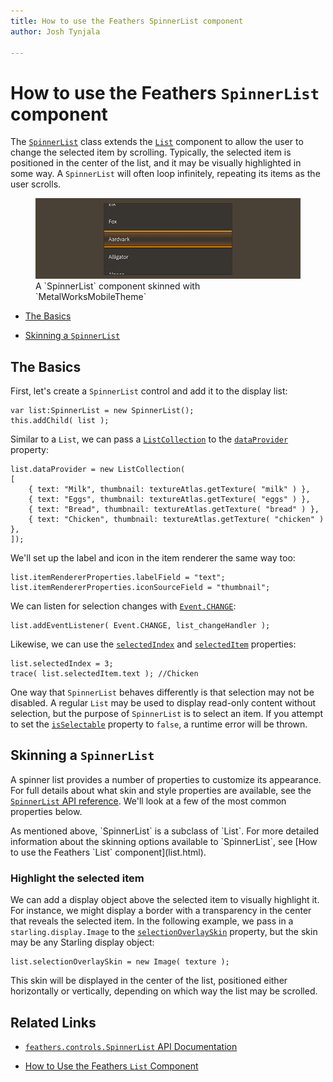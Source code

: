 ```yaml
---
title: How to use the Feathers SpinnerList component  
author: Josh Tynjala

---
```

# How to use the Feathers `SpinnerList` component

The [`SpinnerList`](../api-reference/feathers/controls/SpinnerList.html) class extends the [`List`](list.html) component to allow the user to change the selected item by scrolling. Typically, the selected item is positioned in the center of the list, and it may be visually highlighted in some way. A `SpinnerList` will often loop infinitely, repeating its items as the user scrolls.

<figure>
<img src="images/spinner-list.png" srcset="images/spinner-list@2x.png 2x" alt="Screenshot of a Feathers SpinnerList component" />
<figcaption>A `SpinnerList` component skinned with `MetalWorksMobileTheme`</figcaption>
</figure>

-   [The Basics](#the-basics)

-   [Skinning a `SpinnerList`](#skinning-a-spinnerlist)

## The Basics

First, let's create a `SpinnerList` control and add it to the display list:

``` code
var list:SpinnerList = new SpinnerList();
this.addChild( list );
```

Similar to a `List`, we can pass a [`ListCollection`](../api-reference/feathers/data/ListCollection.html) to the [`dataProvider`](../api-reference/feathers/controls/List.html#dataProvider) property:

``` code
list.dataProvider = new ListCollection(
[
    { text: "Milk", thumbnail: textureAtlas.getTexture( "milk" ) },
    { text: "Eggs", thumbnail: textureAtlas.getTexture( "eggs" ) },
    { text: "Bread", thumbnail: textureAtlas.getTexture( "bread" ) },
    { text: "Chicken", thumbnail: textureAtlas.getTexture( "chicken" ) },
]);
```

We'll set up the label and icon in the item renderer the same way too:

``` code
list.itemRendererProperties.labelField = "text";
list.itemRendererProperties.iconSourceField = "thumbnail";
```

We can listen for selection changes with [`Event.CHANGE`](../api-reference/feathers/controls/List.html#event:change):

``` code
list.addEventListener( Event.CHANGE, list_changeHandler );
```

Likewise, we can use the [`selectedIndex`](../api-reference/feathers/controls/List.html#selectedIndex) and [`selectedItem`](../api-reference/feathers/controls/List.html#selectedItem) properties:

``` code
list.selectedIndex = 3;
trace( list.selectedItem.text ); //Chicken
```

One way that `SpinnerList` behaves differently is that selection may not be disabled. A regular `List` may be used to display read-only content without selection, but the purpose of `SpinnerList` is to select an item. If you attempt to set the [`isSelectable`](../api-reference/feathers/controls/List.html#isSelectable) property to `false`, a runtime error will be thrown.

## Skinning a `SpinnerList`

A spinner list provides a number of properties to customize its appearance. For full details about what skin and style properties are available, see the [`SpinnerList` API reference](../api-reference/feathers/controls/SpinnerList.html). We'll look at a few of the most common properties below.

<aside class="info">As mentioned above, `SpinnerList` is a subclass of `List`. For more detailed information about the skinning options available to `SpinnerList`, see [How to use the Feathers `List` component](list.html).</aside>

### Highlight the selected item

We can add a display object above the selected item to visually highlight it. For instance, we might display a border with a transparency in the center that reveals the selected item. In the following example, we pass in a `starling.display.Image` to the [`selectionOverlaySkin`](../api-reference/feathers/controls/SpinnerList.html#selectionOverlaySkin) property, but the skin may be any Starling display object:

``` code
list.selectionOverlaySkin = new Image( texture );
```

This skin will be displayed in the center of the list, positioned either horizontally or vertically, depending on which way the list may be scrolled.

## Related Links

-   [`feathers.controls.SpinnerList` API Documentation](../api-reference/feathers/controls/SpinnerList.html)

-   [How to Use the Feathers `List` Component](list.html)